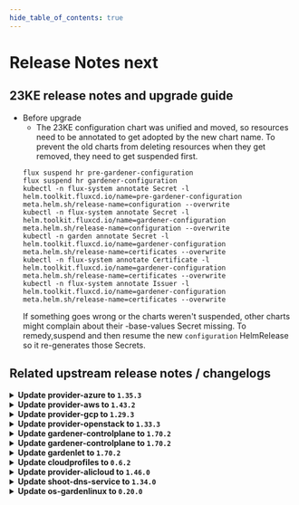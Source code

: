```yaml
---
hide_table_of_contents: true
---
```


# Release Notes next

## 23KE release notes and upgrade guide
- Before upgrade
	- The 23KE configuration chart was unified and moved, so resources need to be annotated to get adopted by the new chart name. To prevent the old charts from deleting resources when they get removed, they need to get suspended first.
   ```shell
   flux suspend hr pre-gardener-configuration
   flux suspend hr gardener-configuration
   kubectl -n flux-system annotate Secret -l helm.toolkit.fluxcd.io/name=pre-gardener-configuration meta.helm.sh/release-name=configuration --overwrite
   kubectl -n flux-system annotate Secret -l helm.toolkit.fluxcd.io/name=gardener-configuration meta.helm.sh/release-name=configuration --overwrite
   kubectl -n garden annotate Secret -l helm.toolkit.fluxcd.io/name=gardener-configuration meta.helm.sh/release-name=certificates --overwrite
   kubectl -n flux-system annotate Certificate -l helm.toolkit.fluxcd.io/name=gardener-configuration meta.helm.sh/release-name=certificates --overwrite
   kubectl -n flux-system annotate Issuer -l helm.toolkit.fluxcd.io/name=gardener-configuration meta.helm.sh/release-name=certificates --overwrite
   ```
   If something goes wrong or the charts weren't suspended, other charts might complain about their -base-values Secret missing. To remedy,suspend and then resume the new `configuration` HelmRelease so it re-generates those Secrets.

## Related upstream release notes / changelogs


<details>
<summary><b>Update provider-azure to <code>1.35.3</code></b></summary>

# [gardener-extension-provider-azure]
## 🏃 Others
* *[OPERATOR]* Remove the error code check from `NodesChecker` to prevent nil pointer panic. ([gardener/gardener-extension-provider-azure#684](https://github.com/gardener/gardener-extension-provider-azure/pull/684), [@acumino](https://github.com/acumino))

</details>

<details>
<summary><b>Update provider-aws to <code>1.43.2</code></b></summary>

# [gardener-extension-provider-aws]
## 🏃 Others
* *[OPERATOR]* Remove the error code check from `NodesChecker` to prevent nil pointer panic. ([gardener/gardener-extension-provider-aws#748](https://github.com/gardener/gardener-extension-provider-aws/pull/748), [@acumino](https://github.com/acumino))

</details>

<details>
<summary><b>Update provider-gcp to <code>1.29.3</code></b></summary>

# [gardener-extension-provider-gcp]
## 🏃 Others
* *[OPERATOR]* Remove the error code check from `NodesChecker` to prevent nil pointer panic. ([gardener/gardener-extension-provider-gcp#595](https://github.com/gardener/gardener-extension-provider-gcp/pull/595), [@acumino](https://github.com/acumino))

</details>

<details>
<summary><b>Update provider-openstack to <code>1.33.3</code></b></summary>

# [gardener-extension-provider-openstack]
## 🏃 Others
* *[OPERATOR]* Remove the error code check from `NodesChecker` to prevent nil pointer panic. ([gardener/gardener-extension-provider-openstack#622](https://github.com/gardener/gardener-extension-provider-openstack/pull/622), [@acumino](https://github.com/acumino))

</details>

<details>
<summary><b>Update gardener-controlplane to <code>1.70.2</code></b></summary>

# [gardener]
## ⚠️ Breaking Changes
* *[USER]* Gardener denies setting `Shoot.Spec.ControlPlane.HighAvailability.FailureTolerance.Type` if shoot is hibernated. ([gardener/gardener#7920](https://github.com/gardener/gardener/pull/7920), [@gardener-ci-robot](https://github.com/gardener-ci-robot))
## 🐛 Bug Fixes
* *[USER]* A bug has been fixed which could cause `kube-proxy`s from being missing after a `Shoot` has been woken up from hibernation. ([gardener/gardener#7917](https://github.com/gardener/gardener/pull/7917), [@gardener-ci-robot](https://github.com/gardener-ci-robot))
* *[OPERATOR]* An issue has been fixed that caused traffic from outside of the cluster to `Istio-Ingress` being blocked. This is only relevant if seed(s) specify additional load balancer annotations via `seed.spec.settings.loadBalancerServices.annotations`. ([gardener/gardener#7911](https://github.com/gardener/gardener/pull/7911), [@gardener-ci-robot](https://github.com/gardener-ci-robot))
## 🏃 Others
* *[OPERATOR]* An issue causing panic in the health check for extension is fixed. ([gardener/gardener#7914](https://github.com/gardener/gardener/pull/7914), [@gardener-ci-robot](https://github.com/gardener-ci-robot))

</details>

<details>
<summary><b>Update gardener-controlplane to <code>1.70.2</code></b></summary>

# [gardener]
## ⚠️ Breaking Changes
* *[USER]* Gardener denies setting `Shoot.Spec.ControlPlane.HighAvailability.FailureTolerance.Type` if shoot is hibernated. ([gardener/gardener#7920](https://github.com/gardener/gardener/pull/7920), [@gardener-ci-robot](https://github.com/gardener-ci-robot))
## 🐛 Bug Fixes
* *[USER]* A bug has been fixed which could cause `kube-proxy`s from being missing after a `Shoot` has been woken up from hibernation. ([gardener/gardener#7917](https://github.com/gardener/gardener/pull/7917), [@gardener-ci-robot](https://github.com/gardener-ci-robot))
* *[OPERATOR]* An issue has been fixed that caused traffic from outside of the cluster to `Istio-Ingress` being blocked. This is only relevant if seed(s) specify additional load balancer annotations via `seed.spec.settings.loadBalancerServices.annotations`. ([gardener/gardener#7911](https://github.com/gardener/gardener/pull/7911), [@gardener-ci-robot](https://github.com/gardener-ci-robot))
## 🏃 Others
* *[OPERATOR]* An issue causing panic in the health check for extension is fixed. ([gardener/gardener#7914](https://github.com/gardener/gardener/pull/7914), [@gardener-ci-robot](https://github.com/gardener-ci-robot))

</details>

<details>
<summary><b>Update gardenlet to <code>1.70.2</code></b></summary>

# [gardener]
## ⚠️ Breaking Changes
* *[USER]* Gardener denies setting `Shoot.Spec.ControlPlane.HighAvailability.FailureTolerance.Type` if shoot is hibernated. ([gardener/gardener#7920](https://github.com/gardener/gardener/pull/7920), [@gardener-ci-robot](https://github.com/gardener-ci-robot))
## 🐛 Bug Fixes
* *[USER]* A bug has been fixed which could cause `kube-proxy`s from being missing after a `Shoot` has been woken up from hibernation. ([gardener/gardener#7917](https://github.com/gardener/gardener/pull/7917), [@gardener-ci-robot](https://github.com/gardener-ci-robot))
* *[OPERATOR]* An issue has been fixed that caused traffic from outside of the cluster to `Istio-Ingress` being blocked. This is only relevant if seed(s) specify additional load balancer annotations via `seed.spec.settings.loadBalancerServices.annotations`. ([gardener/gardener#7911](https://github.com/gardener/gardener/pull/7911), [@gardener-ci-robot](https://github.com/gardener-ci-robot))
## 🏃 Others
* *[OPERATOR]* An issue causing panic in the health check for extension is fixed. ([gardener/gardener#7914](https://github.com/gardener/gardener/pull/7914), [@gardener-ci-robot](https://github.com/gardener-ci-robot))

</details>

<details>
<summary><b>Update cloudprofiles to <code>0.6.2</code></b></summary>

## What's Changed
* Regiocloud: Change regiocloud-a to RegionA by @JensAc in https://github.com/gardener-community/cloudprofiles/pull/23


**Full Changelog**: https://github.com/gardener-community/cloudprofiles/compare/0.6.1...0.6.2

</details>

<details>
<summary><b>Update provider-alicloud to <code>1.46.0</code></b></summary>

# [gardener-extension-provider-alicloud]
## 📖 Documentation
* *[DEPENDENCY]* The flags which went out-of-support in MCM v0.49.0 have been cleaned up from MCM deployment yaml. ([gardener/gardener-extension-provider-alicloud#595](https://github.com/gardener/gardener-extension-provider-alicloud/pull/595), [@himanshu-kun](https://github.com/himanshu-kun))
## 🏃 Others
* *[OPERATOR]* The `gardener-extension-admission-alicloud` Service in the `gardener-extension-admission-alicloud` chart can now be configured to be topology-aware. ([gardener/gardener-extension-provider-alicloud#591](https://github.com/gardener/gardener-extension-provider-alicloud/pull/591), [@ialidzhikov](https://github.com/ialidzhikov))
* *[OPERATOR]* The admission/validation component is now adapted such that it works well in garden cluster with enabled `NetworkPolicy` protection (default since `gardener/gardener@v1.71` when garden cluster is managed by `gardener-operator`). ([gardener/gardener-extension-provider-alicloud#599](https://github.com/gardener/gardener-extension-provider-alicloud/pull/599), [@rfranzke](https://github.com/rfranzke))
* *[OPERATOR]* The following dependency has been updated: ([gardener/gardener-extension-provider-alicloud#600](https://github.com/gardener/gardener-extension-provider-alicloud/pull/600), [@acumino](https://github.com/acumino))
  * github.com/gardener/gardener 1.67.1 -> 1.70.2
# [machine-controller-manager]
## ⚠️ Breaking Changes
* *[OPERATOR]* Removal of the following flags (and corresponding fields in associated structs): 'machine-creation-timeout' 'machine-drain-timeout', 'machine-pv-detach-timeout', 'machine-health-timeout=10m', 'machine-safety-apiserver-statuscheck-timeout', 'machine-safety-apiserver-statuscheck-period', 'machine-safety-orphan-vms-period', 'machine-max-evict-retries', 'node-conditions', 'bootstrap-token-auth-extra-groups', 'delete-migrated-machine-class'. The MCM no longer accepts these flags since these are options handled by the Machine Controller invoked by platform specific provider launchers. ([gardener/machine-controller-manager#769](https://github.com/gardener/machine-controller-manager/pull/769), [@elankath](https://github.com/elankath))
* *[DEVELOPER]* Deletion of 'Driver.GenerateMachineClassForMigration'. Providers need to adapt to this. ([gardener/machine-controller-manager#769](https://github.com/gardener/machine-controller-manager/pull/769), [@elankath](https://github.com/elankath))
## ✨ New Features
* *[USER]* Machine object won't turn from `Pending`  to `Running` state if `node.gardener.cloud/critical-components-not-ready` taint is there on the corresponding node. ([gardener/machine-controller-manager#778](https://github.com/gardener/machine-controller-manager/pull/778), [@SimonKienzler](https://github.com/SimonKienzler))
## 🐛 Bug Fixes
* *[USER]* An edge case where all the machineSets were scaled down to zero has been dealt with. ([gardener/machine-controller-manager#803](https://github.com/gardener/machine-controller-manager/pull/803), [@himanshu-kun](https://github.com/himanshu-kun))
* *[USER]* Fix a bug in the bootstrap token creation that caused node to not be able to join the cluster due to an expired bootstrap token. ([gardener/machine-controller-manager#773](https://github.com/gardener/machine-controller-manager/pull/773), [@schrodit](https://github.com/schrodit))
## 📖 Documentation
* *[DEVELOPER]* Added proposal for hot-update of resources (instance/Nic/Disk) ([gardener/machine-controller-manager#761](https://github.com/gardener/machine-controller-manager/pull/761), [@himanshu-kun](https://github.com/himanshu-kun))
## 🏃 Others
* *[OPERATOR]* `CrashloopBackoff` machines will turn to `Running` quicker ([gardener/machine-controller-manager#806](https://github.com/gardener/machine-controller-manager/pull/806), [@rishabh-11](https://github.com/rishabh-11))
* *[OPERATOR]* CVE categorization for MCM has been added. ([gardener/machine-controller-manager#791](https://github.com/gardener/machine-controller-manager/pull/791), [@dkistner](https://github.com/dkistner))
* *[DEVELOPER]* The API generation now works again. Previously the API docs was generated to a location that was ignored by git and other API docs file was maintained. ([gardener/machine-controller-manager#800](https://github.com/gardener/machine-controller-manager/pull/800), [@ialidzhikov](https://github.com/ialidzhikov))
* *[DEVELOPER]* Bump `k8s.io/*` dependencies to v1.26.2 ([gardener/machine-controller-manager#792](https://github.com/gardener/machine-controller-manager/pull/792), [@afritzler](https://github.com/afritzler))
# [terraformer]
## 🏃 Others
* *[OPERATOR]* Update alpine base image to `v3.17.3` ([gardener/terraformer#136](https://github.com/gardener/terraformer/pull/136), [@kon-angelo](https://github.com/kon-angelo))
## Docker Images
gardener-extension-provider-alicloud: `eu.gcr.io/gardener-project/gardener/extensions/provider-alicloud:v1.46.0`
gardener-extension-admission-alicloud: `eu.gcr.io/gardener-project/gardener/extensions/admission-alicloud:v1.46.0`

</details>

<details>
<summary><b>Update shoot-dns-service to <code>1.34.0</code></b></summary>

# [gardener-extension-shoot-dns-service]
## 🏃 Others
* *[OPERATOR]* The admission/validation component is now adapted such that it works well in garden cluster with enabled `NetworkPolicy` protection (default since `gardener/gardener@v1.71` when garden cluster is managed by `gardener-operator`). ([gardener/gardener-extension-shoot-dns-service#210](https://github.com/gardener/gardener-extension-shoot-dns-service/pull/210), [@rfranzke](https://github.com/rfranzke))
* *[OPERATOR]* Exclude external kube-apiserver domain from the `external` DNSProvider ([gardener/gardener-extension-shoot-dns-service#213](https://github.com/gardener/gardener-extension-shoot-dns-service/pull/213), [@MartinWeindel](https://github.com/MartinWeindel))
* *[DEPENDENCY]* The following dependency is updated: ([gardener/gardener-extension-shoot-dns-service#212](https://github.com/gardener/gardener-extension-shoot-dns-service/pull/212), [@shafeeqes](https://github.com/shafeeqes))
  * github.com/gardener/gardener: v1.65.3 -> v1.71.0
  * k8s.io/* : v0.26.1 -> v0.26.3
  * sigs.k8s.io/controller-runtime: v0.14.4-> v0.14.6

</details>

<details>
<summary><b>Update os-gardenlinux to <code>0.20.0</code></b></summary>

# [gardener-extension-os-gardenlinux]
## 🏃 Others
* *[OPERATOR]* golang version is now updated to 1.20.4. ([gardener/gardener-extension-os-gardenlinux#97](https://github.com/gardener/gardener-extension-os-gardenlinux/pull/97), [@dependabot[bot]](https://github.com/dependabot[bot]))
* *[OPERATOR]* Update go.mod to golang 1.20. ([gardener/gardener-extension-os-gardenlinux#100](https://github.com/gardener/gardener-extension-os-gardenlinux/pull/100), [@danielfoehrKn](https://github.com/danielfoehrKn))
* *[OPERATOR]* The following dependency is updated: ([gardener/gardener-extension-os-gardenlinux#94](https://github.com/gardener/gardener-extension-os-gardenlinux/pull/94), [@dependabot[bot]](https://github.com/dependabot[bot]))
  * github.com/gardener/gardener: v1.66.0 -> v1.70.2

</details>
